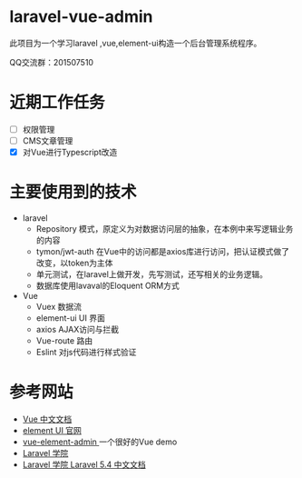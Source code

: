 # laravel-vue-admin
此项目为一个学习laravel ,vue,element-ui构造一个后台管理系统程序。

QQ交流群：201507510
# 近期工作任务
  - [ ] 权限管理
  - [ ] CMS文章管理
  - [x] 对Vue进行Typescript改造

# 主要使用到的技术
- laravel
    - Repository 模式，原定义为对数据访问层的抽象，在本例中来写逻辑业务的内容
    - tymon/jwt-auth 在Vue中的访问都是axios库进行访问，把认证模式做了改变，以token为主体
    - 单元测试，在laravel上做开发，先写测试，还写相关的业务逻辑。
    - 数据库使用lavaval的Eloquent ORM方式
- Vue
    - Vuex 数据流
    - element-ui UI 界面
    - axios AJAX访问与拦截
    - Vue-route 路由
    - Eslint 对js代码进行样式验证

# 参考网站
- [Vue 中文文档](https://www.vuejs.com/)
- [element UI 官网](http://element-cn.eleme.io/)
- [vue-element-admin ](https://github.com/PanJiaChen/vue-element-admin) 一个很好的Vue demo
- [Laravel 学院](http://laravelacademy.org)
- [Laravel 学院 Laravel 5.4 中文文档](http://laravelacademy.org/laravel-docs-5_4)


